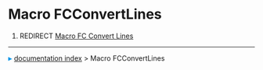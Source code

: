 # Macro FCConvertLines
1.  REDIRECT [Macro FC Convert Lines](Macro_FC_Convert_Lines.md)



---
![](images/Right_arrow.png) [documentation index](../README.md) > Macro FCConvertLines
